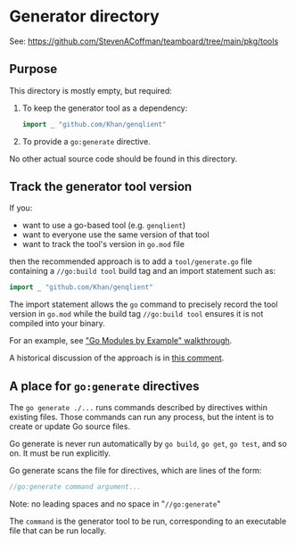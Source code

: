 # Generator directory

See: <https://github.com/StevenACoffman/teamboard/tree/main/pkg/tools>

## Purpose

This directory is mostly empty, but required:

1. To keep the generator tool as a dependency:

    ```go
    import _ "github.com/Khan/genqlient"
    ```

2. To provide a `go:generate` directive.

No other actual source code should be found in this directory.

## Track the generator tool version

If you:

* want to use a go-based tool (e.g. `genqlient`)
* want to everyone use the same version of that tool
* want to track the tool's version in `go.mod` file

then the recommended approach is to add a `tool/generate.go` file
containing a `//go:build tool` build tag and an import statement such as:

```go
import _ "github.com/Khan/genqlient"
```

The import statement allows the `go` command to
precisely record the tool version in `go.mod`
while the build tag `//go:build tool` ensures
it is not compiled into your binary.

For an example, see
["Go Modules by Example" walkthrough](https://github.com/go-modules-by-example/index/blob/master/010_tools/README.md).

A historical discussion of the approach is in
[this comment](https://github.com/golang/go/issues/25922#issuecomment-412992431).

## A place for `go:generate` directives

The `go generate ./...` runs commands described by directives
within existing files. Those commands can run any process,
but the intent is to create or update Go source files.

Go generate is never run automatically by
`go build`, `go get`, `go test`, and so on.
It must be run explicitly.

Go generate scans the file for directives,
which are lines of the form:

```go
//go:generate command argument...
```

Note: no leading spaces and no space in "`//go:generate`"

The `command` is the generator tool to be run,
corresponding to an executable file that can be run locally.
